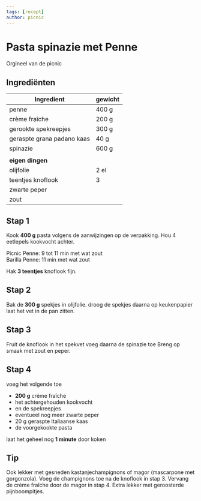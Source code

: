 ```yaml
---
tags: [recept]
author: picnic
---
```


# Pasta spinazie met Penne

Orgineel van de picnic

## Ingrediënten

 | Ingredient | gewicht |
| ---- | ---- |
| penne | 400 g |
| crème fraîche | 200 g |
| gerookte spekreepjes | 300 g |
| geraspte grana padano kaas | 40 g |
| spinazie | 600 g |
|  |  |
| **eigen dingen** |  |
| olijfolie | 2 el |
| teentjes knoflook | 3 |
| zwarte peper |  |
| zout |  |

## Stap 1

Kook **400 g** pasta volgens de aanwijzingen op de verpakking.
Hou 4 eetlepels kookvocht achter.

Picnic Penne: 9 tot 11 min met wat zout  
Barilla Penne: 11 min met wat zout

Hak **3 teentjes** knoflook fijn.

## Stap 2

Bak de **300 g** spekjes in olijfolie.
droog de spekjes daarna op keukenpapier
laat het vet in de pan zitten.

## Stap 3

Fruit de knoflook in het spekvet
voeg daarna de spinazie toe
Breng op smaak met zout en peper.

## Stap 4

voeg het volgende toe

- **200 g** crème fraîche
- het achtergehouden kookvocht
- en de spekreepjes
- eventueel nog meer zwarte peper
- 20 g geraspte Italiaanse kaas
- de  voorgekookte pasta

laat het geheel nog **1 minute** door koken

## Tip

Ook lekker met gesneden kastanjechampignons of magor (mascarpone met gorgonzola). Voeg de champignons toe na de knoflook in stap 3. Vervang de crème fraîche door de magor in stap 4. Extra lekker met geroosterde pijnboompitjes.
